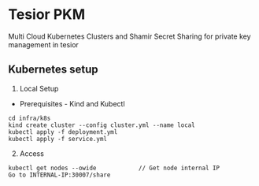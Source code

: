 # Tesior PKM

Multi Cloud Kubernetes Clusters and Shamir Secret Sharing for private key management in tesior

## Kubernetes setup

1. Local Setup

- Prerequisites - Kind and Kubectl

```
cd infra/k8s
kind create cluster --config cluster.yml --name local
kubectl apply -f deployment.yml
kubectl apply -f service.yml
```

2. Access

```
kubectl get nodes --owide            // Get node internal IP
Go to INTERNAL-IP:30007/share
```
